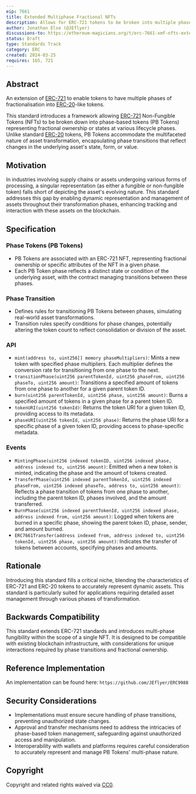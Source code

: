 ```yaml
---
eip: 7661
title: Extended Multiphase Fractional NFTs
description: Allows for ERC-721 tokens to be broken into multiple phases of fungible tokens
author: Jonathan Else (@JEflyer)
discussions-to: https://ethereum-magicians.org/t/erc-7661-xmf-nfts-extended-multiphase-fractional-nfts/19346
status: Draft
type: Standards Track
category: ERC
created: 2024-03-25
requires: 165, 721
---
```


## Abstract

An extension of [ERC-721](./eip-721.md) to enable tokens to have multiple phases of fractionalisation into [ERC-20](./eip-20.md)-like tokens.

This standard introduces a framework allowing [ERC-721](./eip-721.md) Non-Fungible Tokens (NFTs) to be broken down into phase-based tokens (PB Tokens) representing fractional ownership or states at various lifecycle phases. Unlike standard [ERC-20](./eip-20.md) tokens, PB Tokens  accommodate the multifaceted nature of asset transformation, encapsulating phase transitions that reflect changes in the underlying asset's state, form, or value.

## Motivation

In industries involving supply chains or assets undergoing various forms of processing, a singular representation (as either a fungible or non-fungible token) falls short of depicting the asset's evolving nature. This standard addresses this gap by enabling dynamic representation and management of assets throughout their transformation phases, enhancing tracking and interaction with these assets on the blockchain.

## Specification

### Phase Tokens (PB Tokens)

- PB Tokens are associated with an ERC-721 NFT, representing fractional ownership or specific attributes of the NFT in a given phase.
- Each PB Token phase reflects a distinct state or condition of the underlying asset, with the contract managing transitions between these phases.

### Phase Transition

- Defines rules for transitioning PB Tokens between phases, simulating real-world asset transformations.
- Transition rules specify conditions for phase changes, potentially altering the token count to reflect consolidation or division of the asset.

### API

- `mint(address to, uint256[] memory phaseMultipliers)`: Mints a new token with specified phase multipliers. Each multiplier defines the conversion rate for transitioning from one phase to the next.
- `transitionPhase(uint256 parentTokenId, uint256 phaseFrom, uint256 phaseTo, uint256 amount)`: Transitions a specified amount of tokens from one phase to another for a given parent token ID.
- `burn(uint256 parentTokenId, uint256 phase, uint256 amount)`: Burns a specified amount of tokens in a given phase for a parent token ID.
- `tokenURI(uint256 tokenId)`: Returns the token URI for a given token ID, providing access to its metadata.
- `phaseURI(uint256 tokenId, uint256 phase)`: Returns the phase URI for a specific phase of a given token ID, providing access to phase-specific metadata.

### Events

- `MintingPhase(uint256 indexed tokenID, uint256 indexed phase, address indexed to, uint256 amount)`: Emitted when a new token is minted, indicating the phase and the amount of tokens created.
- `TransferPhase(uint256 indexed parentTokenId, uint256 indexed phaseFrom, uint256 indexed phaseTo, address to, uint256 amount)`: Reflects a phase transition of tokens from one phase to another, including the parent token ID, phases involved, and the amount transferred.
- `BurnPhase(uint256 indexed parentTokenId, uint256 indexed phase, address indexed from, uint256 amount)`: Logged when tokens are burned in a specific phase, showing the parent token ID, phase, sender, and amount burned.
- `ERC7661Transfer(address indexed from, address indexed to, uint256 tokenId, uint256 phase, uint256 amount)`: Indicates the transfer of tokens between accounts, specifying phases and amounts.

## Rationale

Introducing this standard fills a critical niche, blending the characteristics of ERC-721 and ERC-20 tokens to accurately represent dynamic assets. This standard is particularly suited for applications requiring detailed asset management through various phases of transformation.

## Backwards Compatibility

This standard extends ERC-721 standards and introduces multi-phase fungibility within the scope of a single NFT. It is designed to be compatible with existing blockchain infrastructure, with considerations for unique interactions required by phase transitions and fractional ownership.

## Reference Implementation

An implementation can be found here: `https://github.com/JEflyer/ERC9988`

## Security Considerations

- Implementations must ensure secure handling of phase transitions, preventing unauthorized state changes.
- Approval and transfer mechanisms need to address the intricacies of phase-based token management, safeguarding against unauthorized access and manipulation.
- Interoperability with wallets and platforms requires careful consideration to accurately represent and manage PB Tokens' multi-phase nature.

## Copyright

Copyright and related rights waived via [CC0](../LICENSE.md).
